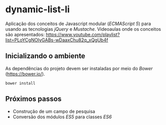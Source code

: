 # dynamic-list-li #

Aplicação dos conceitos de Javascript modular (_ECMAScript 5_) para usando as tecnologias _jQuery_ e _Mustache_.
Videoaulas onde os conceitos são apresentados: https://www.youtube.com/playlist?list=PLoYCgNOIyGABs-wDaaxChu82q_xQgUb4f

## Inicializando o ambiente ##
As dependências do projeto devem ser instaladas por meio do _Bower_ (https://bower.io/).
```
bower install
```

## Próximos passos ##
* Construção de um campo de pesquisa
* Conversão dos módulos _ES5_ para classes _ES6_
